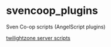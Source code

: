 # svencoop_plugins
Sven Co-op scripts (AngelScript plugins)

[twilightzone server scripts](http://twlz.lifeisabug.com/)
